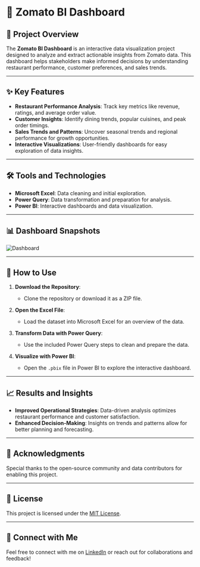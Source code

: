 # 🍴 Zomato BI Dashboard  

## 📖 Project Overview  
The **Zomato BI Dashboard** is an interactive data visualization project designed to analyze and extract actionable insights from Zomato data. This dashboard helps stakeholders make informed decisions by understanding restaurant performance, customer preferences, and sales trends.  

---

## ✨ Key Features  
- **Restaurant Performance Analysis**: Track key metrics like revenue, ratings, and average order value.  
- **Customer Insights**: Identify dining trends, popular cuisines, and peak order timings.  
- **Sales Trends and Patterns**: Uncover seasonal trends and regional performance for growth opportunities.  
- **Interactive Visualizations**: User-friendly dashboards for easy exploration of data insights.  

---

## 🛠️ Tools and Technologies  
- **Microsoft Excel**: Data cleaning and initial exploration.  
- **Power Query**: Data transformation and preparation for analysis.  
- **Power BI**: Interactive dashboards and data visualization.  

---

## 📊 Dashboard Snapshots  
![Dashboard](https://github.com/user-attachments/assets/ecf119ac-ea88-4d68-80d2-bea262c1fb49)

---

## 🚀 How to Use  
1. **Download the Repository**:  
   - Clone the repository or download it as a ZIP file.  

2. **Open the Excel File**:  
   - Load the dataset into Microsoft Excel for an overview of the data.  

3. **Transform Data with Power Query**:  
   - Use the included Power Query steps to clean and prepare the data.  

4. **Visualize with Power BI**:  
   - Open the `.pbix` file in Power BI to explore the interactive dashboard.  

---

## 📈 Results and Insights  
- **Improved Operational Strategies**: Data-driven analysis optimizes restaurant performance and customer satisfaction.  
- **Enhanced Decision-Making**: Insights on trends and patterns allow for better planning and forecasting.  

---

## 🙌 Acknowledgments  
Special thanks to the open-source community and data contributors for enabling this project.  

---

## 📝 License  
This project is licensed under the [MIT License](LICENSE).  

---

## 🤝 Connect with Me  
Feel free to connect with me on [LinkedIn](https://www.linkedin.com/in/ratheesh-mano/) or reach out for collaborations and feedback!  
